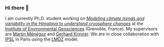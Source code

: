 ### Hi there 👋

<!--
**mickaellalande/mickaellalande** is a ✨ _special_ ✨ repository because its `README.md` (this file) appears on your GitHub profile.

Here are some ideas to get you started:

- 🔭 I’m currently working on ...
- 🌱 I’m currently learning ...
- 👯 I’m looking to collaborate on ...
- 🤔 I’m looking for help with ...
- 💬 Ask me about ...
- 📫 How to reach me: ...
- 😄 Pronouns: ...
- ⚡ Fun fact: ...
-->

I am currently Ph.D. student working on *[Modeling climate trends and variability in the Himalaya to understand cryosphere changes](https://www.theses.fr/s226411)* at the [Institute of Environmental Geosciences](http://www.ige-grenoble.fr/?lang=en) (Grenoble, France). My supervisors are [Martin Ménégoz](http://martinmenegoz.neowordpress.fr/) and [Gerhard Krinner](http://www.ige-grenoble.fr/-gerhard-krinner-). We are in close collaboration with [IPSL](https://www.ipsl.fr/) in Paris using the [LMDZ](https://lmdz.lmd.jussieu.fr/) model.
